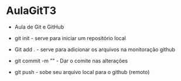 # AulaGitT3
* Aula de Git e GitHub

* git init - serve para iniciar um repositório local

* Git add . - serve para adicionar os arquivos na monitoração github

* git commit -m "" - Dar o comite nas alterações

* git push - sobe seu arquivo local para o github (remoto)
 